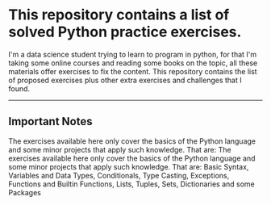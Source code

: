 # This repository contains a list of solved Python practice exercises.


I'm a data science student trying to learn to program in python, for that I'm taking some online courses and reading some books on the topic, all these materials offer exercises to fix the content.
This repository contains the list of proposed exercises plus other extra exercises and challenges that I found.

---

## Important Notes

The exercises available here only cover the basics of the Python language and some minor projects that apply such knowledge. That are: The exercises available here only cover the basics of the Python language and some minor projects that apply such knowledge. That are: Basic Syntax, Variables and Data Types, Conditionals, Type Casting, Exceptions, Functions and Builtin Functions, Lists, Tuples, Sets, Dictionaries and some Packages




